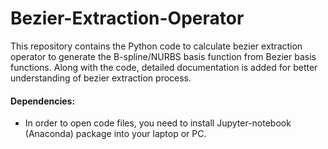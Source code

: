 # Bezier-Extraction-Operator
This repository contains the Python code to calculate bezier extraction operator to generate the B-spline/NURBS basis function from Bezier basis functions. Along with the code, detailed documentation is added for better understanding of bezier extraction process.



#### Dependencies:

- In order to open code files, you need to install Jupyter-notebook (Anaconda) package into your laptop or PC.

  